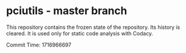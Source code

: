 # pciutils - master branch

This repository contains the frozen state of the repository.
Its history is cleared. It is used only for static code
analysis with Codacy.

Commit Time: 1716966697